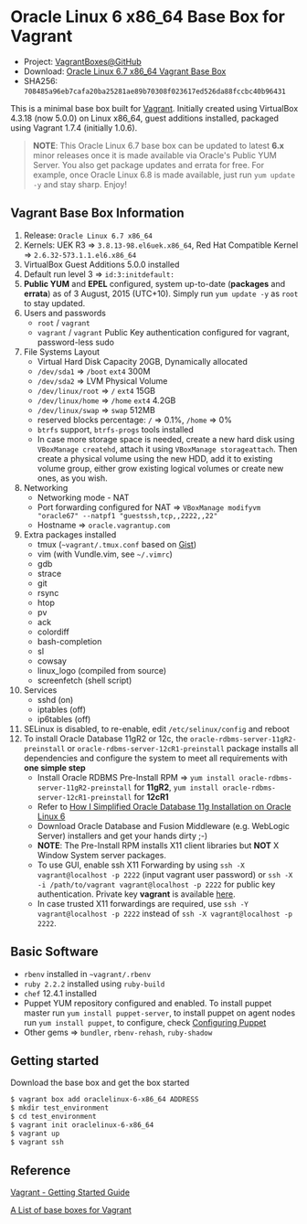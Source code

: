 # Oracle Linux 6 x86_64 Base Box for Vagrant

* Project: [VagrantBoxes@GitHub](https://github.com/terrywang/vagrantboxes)
* Download: [Oracle Linux 6.7 x86_64 Vagrant Base Box](http://cloud.terry.im/vagrant/oraclelinux-6-x86_64.box)
* SHA256: `708485a96eb7cafa20ba25281ae89b70308f023617ed526da88fccbc40b96431`

This is a minimal base box built for [Vagrant](http://www.vagrantup.com/). Initially created using VirtualBox 4.3.18 (now 5.0.0) on Linux x86_64, guest additions installed, packaged using Vagrant 1.7.4 (initially 1.0.6).

> **NOTE**: This Oracle Linux 6.7 base box can be updated to latest **6.x** minor releases once it is made available via Oracle's Public YUM Server. You also get package updates and errata for free. For example, once Oracle Linux 6.8 is made available, just run `yum update -y` and stay sharp. Enjoy!

## Vagrant Base Box Information

1. Release: `Oracle Linux 6.7 x86_64`
2. Kernels: UEK R3 => `3.8.13-98.el6uek.x86_64`, Red Hat Compatible Kernel => `2.6.32-573.1.1.el6.x86_64` 
2. VirtualBox Guest Additions 5.0.0 installed
3. Default run level 3 => `id:3:initdefault:`
4. **Public YUM** and **EPEL** configured, system up-to-date (**packages** and **errata**) as of 3 August, 2015 (UTC+10). Simply run `yum update -y` as `root` to stay updated.
5. Users and passwords
    * `root` / `vagrant`
    * `vagrant` / `vagrant` Public Key authentication configured for vagrant, password-less sudo
6. File Systems Layout
    * Virtual Hard Disk Capacity 20GB, Dynamically allocated
    * `/dev/sda1` => `/boot` `ext4` 300M
    * `/dev/sda2` => LVM Physical Volume
    * `/dev/linux/root` => `/` `ext4` 15GB
    * `/dev/linux/home` => `/home` `ext4` 4.2GB
    * `/dev/linux/swap` => `swap` 512MB
    * reserved blocks percentage: `/` => 0.1%, `/home` => 0%
    * `btrfs` support, `btrfs-progs` tools installed
    * In case more storage space is needed, create a new hard disk using `VBoxManage createhd`, attach it using `VBoxManage storageattach`. Then create a physical volume using the new HDD, add it to existing volume group, either grow existing logical volumes or create new ones, as you wish.
7. Networking
    * Networking mode - NAT
    * Port forwarding configured for NAT => `VBoxManage modifyvm "oracle67" --natpf1 "guestssh,tcp,,2222,,22"`
    * Hostname => `oracle.vagrantup.com`
8. Extra packages installed
    * tmux (`~vagrant/.tmux.conf` based on [Gist](https://gist.github.com/terrywang/3950393))
    * vim (with Vundle.vim, see `~/.vimrc`)
    * gdb
    * strace
    * git
    * rsync
    * htop
    * pv
    * ack
    * colordiff
    * bash-completion
    * sl
    * cowsay
    * linux_logo (compiled from source)
    * screenfetch (shell script)
9. Services
    * sshd (on)
    * iptables (off)
    * ip6tables (off)
10. SELinux is disabled, to re-enable, edit `/etc/selinux/config` and reboot
11. To install Oracle Database 11gR2 or 12c, the `oracle-rdbms-server-11gR2-preinstall` or `oracle-rdbms-server-12cR1-preinstall` package installs all dependencies and configure the system to meet all requirements with **one simple step**
    * Install Oracle RDBMS Pre-Install RPM => `yum install oracle-rdbms-server-11gR2-preinstall` for **11gR2**, `yum install oracle-rdbms-server-12cR1-preinstall` for **12cR1**
    * Refer to [How I Simplified Oracle Database 11g Installation on Oracle Linux 6](http://www.oracle.com/technetwork/articles/servers-storage-admin/ginnydbinstallonlinux6-1845247.html)
    * Download Oracle Database and Fusion Middleware (e.g. WebLogic Server) installers and get your hands dirty ;-)
    * **NOTE**: The Pre-Install RPM installs X11 client libraries but **NOT** X Window System server packages.
    * To use GUI, enable ssh X11 Forwarding by using `ssh -X vagrant@localhost -p 2222` (input vagrant user password) or `ssh -X -i /path/to/vagrant vagrant@localhost -p 2222` for public key authentication. Private key **vagrant** is available [here](https://raw.github.com/mitchellh/vagrant/master/keys/vagrant).
    * In case trusted X11 forwardings are required, use `ssh -Y vagrant@localhost -p 2222` instead of `ssh -X vagrant@localhost -p 2222`.

## Basic Software
* `rbenv` installed in `~vagrant/.rbenv`
* `ruby 2.2.2` installed using `ruby-build`
* `chef` 12.4.1 installed
* Puppet YUM repository configured and enabled. To install puppet master run `yum install puppet-server`, to install puppet on agent nodes run `yum install puppet`, to configure, check [Configuring Puppet](http://docs.puppetlabs.com/guides/configuring.html)
* Other gems => `bundler`, `rbenv-rehash`, `ruby-shadow`

## Getting started

Download the base box and get the box started

```bash
$ vagrant box add oraclelinux-6-x86_64 ADDRESS
$ mkdir test_environment
$ cd test_environment
$ vagrant init oraclelinux-6-x86_64
$ vagrant up
$ vagrant ssh
```

## Reference

[Vagrant - Getting Started Guide](http://docs.vagrantup.com/v2/getting-started/)

[A List of base boxes for Vagrant](http://vagrantbox.es/)
